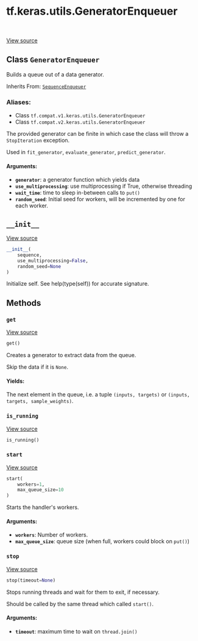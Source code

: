 <div itemscope itemtype="http://developers.google.com/ReferenceObject">
<meta itemprop="name" content="tf.keras.utils.GeneratorEnqueuer" />
<meta itemprop="path" content="Stable" />
<meta itemprop="property" content="__init__"/>
<meta itemprop="property" content="get"/>
<meta itemprop="property" content="is_running"/>
<meta itemprop="property" content="start"/>
<meta itemprop="property" content="stop"/>
</div>

# tf.keras.utils.GeneratorEnqueuer

<!-- Insert buttons -->

<table class="tfo-notebook-buttons tfo-api" align="left">
</table>

<a target="_blank" href="/code/stable/tensorflow/python/keras/utils/data_utils.py">View source</a>



## Class `GeneratorEnqueuer`

<!-- Start diff -->
Builds a queue out of a data generator.

Inherits From: [`SequenceEnqueuer`](../../../tf/keras/utils/SequenceEnqueuer.md)

### Aliases:

* Class `tf.compat.v1.keras.utils.GeneratorEnqueuer`
* Class `tf.compat.v2.keras.utils.GeneratorEnqueuer`


<!-- Placeholder for "Used in" -->

The provided generator can be finite in which case the class will throw
a `StopIteration` exception.

Used in `fit_generator`, `evaluate_generator`, `predict_generator`.

#### Arguments:


* <b>`generator`</b>: a generator function which yields data
* <b>`use_multiprocessing`</b>: use multiprocessing if True, otherwise threading
* <b>`wait_time`</b>: time to sleep in-between calls to `put()`
* <b>`random_seed`</b>: Initial seed for workers,
    will be incremented by one for each worker.

<h2 id="__init__"><code>__init__</code></h2>

<a target="_blank" href="/code/stable/tensorflow/python/keras/utils/data_utils.py">View source</a>

``` python
__init__(
    sequence,
    use_multiprocessing=False,
    random_seed=None
)
```

Initialize self.  See help(type(self)) for accurate signature.




## Methods

<h3 id="get"><code>get</code></h3>

<a target="_blank" href="/code/stable/tensorflow/python/keras/utils/data_utils.py">View source</a>

``` python
get()
```

Creates a generator to extract data from the queue.

Skip the data if it is `None`.

#### Yields:

The next element in the queue, i.e. a tuple
`(inputs, targets)` or
`(inputs, targets, sample_weights)`.


<h3 id="is_running"><code>is_running</code></h3>

<a target="_blank" href="/code/stable/tensorflow/python/keras/utils/data_utils.py">View source</a>

``` python
is_running()
```




<h3 id="start"><code>start</code></h3>

<a target="_blank" href="/code/stable/tensorflow/python/keras/utils/data_utils.py">View source</a>

``` python
start(
    workers=1,
    max_queue_size=10
)
```

Starts the handler's workers.


#### Arguments:


* <b>`workers`</b>: Number of workers.
* <b>`max_queue_size`</b>: queue size
    (when full, workers could block on `put()`)

<h3 id="stop"><code>stop</code></h3>

<a target="_blank" href="/code/stable/tensorflow/python/keras/utils/data_utils.py">View source</a>

``` python
stop(timeout=None)
```

Stops running threads and wait for them to exit, if necessary.

Should be called by the same thread which called `start()`.

#### Arguments:


* <b>`timeout`</b>: maximum time to wait on `thread.join()`



